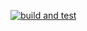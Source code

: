 [![build and test](https://github.com/Olgasn/FuelStation/actions/workflows/build-and-test.yml/badge.svg)](https://github.com/Olgasn/FuelStation/actions/workflows/build-and-test.yml)
